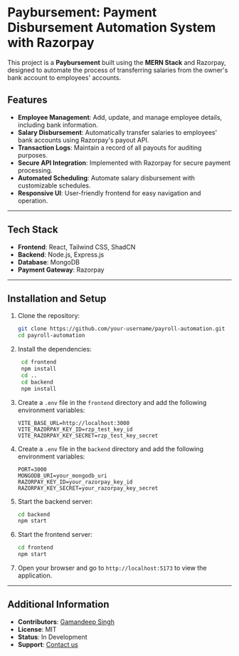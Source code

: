 # Paybursement: Payment Disbursement Automation System with Razorpay

This project is a **Paybursement** built using the **MERN Stack** and Razorpay, designed to automate the process of transferring salaries from the owner's bank account to employees' accounts.

## Features

- **Employee Management**: Add, update, and manage employee details, including bank information.
- **Salary Disbursement**: Automatically transfer salaries to employees' bank accounts using Razorpay's payout API.
- **Transaction Logs**: Maintain a record of all payouts for auditing purposes.
- **Secure API Integration**: Implemented with Razorpay for secure payment processing.
- **Automated Scheduling**: Automate salary disbursement with customizable schedules.
- **Responsive UI**: User-friendly frontend for easy navigation and operation.

---

## Tech Stack

- **Frontend**: React, Tailwind CSS, ShadCN
- **Backend**: Node.js, Express.js
- **Database**: MongoDB
- **Payment Gateway**: Razorpay

---

## Installation and Setup

1. Clone the repository:
   ```bash
   git clone https://github.com/your-username/payroll-automation.git
   cd payroll-automation
   ```
2. Install the dependencies:
   ```bash
    cd frontend
    npm install
    cd ..
    cd backend
    npm install
    ```
3. Create a `.env` file in the `frontend` directory and add the following environment variables:
    ```env
    VITE_BASE_URL=http://localhost:3000
    VITE_RAZORPAY_KEY_ID=rzp_test_key_id
    VITE_RAZORPAY_KEY_SECRET=rzp_test_key_secret
    ```
3. Create a `.env` file in the `backend` directory and add the following environment variables:
    ```env
    PORT=3000
    MONGODB_URI=your_mongodb_uri
    RAZORPAY_KEY_ID=your_razorpay_key_id
    RAZORPAY_KEY_SECRET=your_razorpay_key_secret
    ```
4. Start the backend server:
    ```bash
    cd backend
    npm start
    ```
5. Start the frontend server:
    ```bash
    cd frontend
    npm start
    ```
6. Open your browser and go to `http://localhost:5173` to view the application.

---

## Additional Information

- **Contributors**: [Gamandeep Singh](https://github.com/gamandeepsingh)
- **License**: MIT
- **Status**: In Development
- **Support**: [Contact us](mailto:gamandeepsingh6@gmail.com)